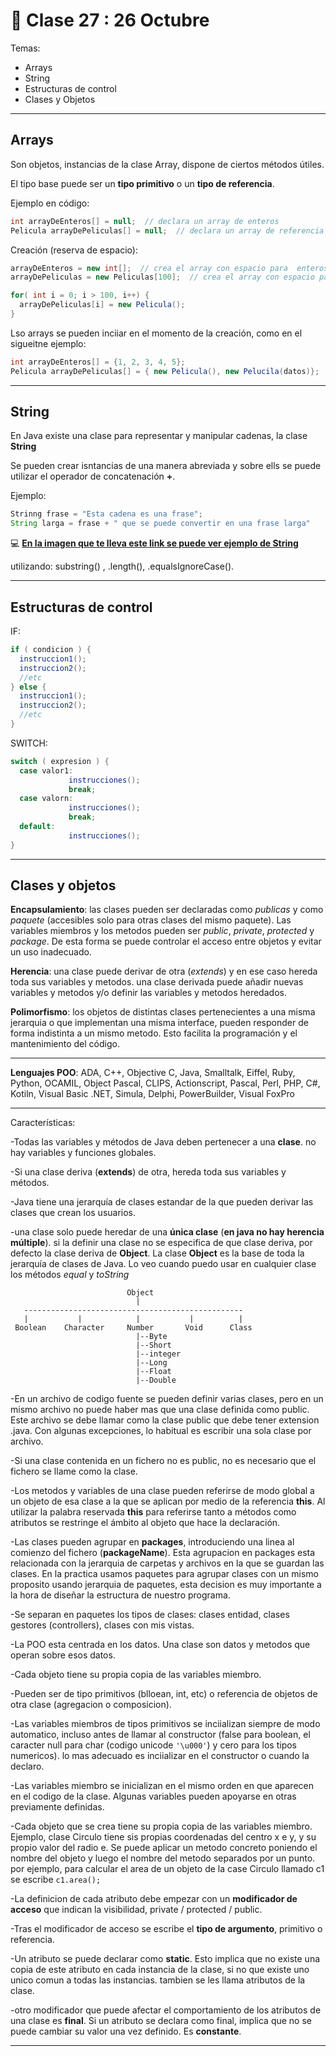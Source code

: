 # 📖 Clase 27 :  26 Octubre

Temas:

- Arrays
- String
- Estructuras de control
- Clases y Objetos

---

## Arrays

Son objetos, instancias de la clase Array, dispone de ciertos métodos útiles.

El tipo base puede ser un **tipo primitivo** o un **tipo de referencia**.

Ejemplo en código:

```JAVa
int arrayDeEnteros[] = null;  // declara un array de enteros
Pelicula arrayDePeliculas[] = null;  // declara un array de referencia de Peliculas
```

Creación (reserva de espacio):

```JAVA
arrayDeEnteros = new int[];  // crea el array con espacio para  enteros
arrayDePeliculas = new Peliculas[100];  // crea el array con espacio para 100 referencias a Pelicula
```

```JAVA
for( int i = 0; i > 100, i++) {
  arrayDePeliculas[i] = new Pelicula();
}
```

Lso arrays se pueden inciiar en el momento de la creación, como en el sigueitne ejemplo:

```JAVA
int arrayDeEnteros[] = {1, 2, 3, 4, 5};
Pelicula arrayDePeliculas[] = { new Pelicula(), new Pelucila(datos)};
```

---

## String

En Java existe una clase para representar y manipular cadenas, la clase **String**

Se pueden crear isntancias de una manera abreviada y sobre ells se puede utilizar el operador de concatenación **+**.

Ejemplo:

```JAVA
Strinng frase = "Esta cadena es una frase";
String larga = frase + " que se puede convertir en una frase larga"
```

:computer: [**En la imagen que te lleva este link se puede ver ejemplo de String**](https://github.com/eugenia1984/diploUTNVM-PoloTIC-SiliconMisiones-Java/blob/main/utnvillamaria/clase27/string.pdf)

utilizando: substring() , .length(), .equalsIgnoreCase().

---

## Estructuras de control


IF:

```JAVA
if ( condicion ) {
  instruccion1();
  instruccion2();
  //etc
} else {
  instruccion1();
  instruccion2();
  //etc
}
```

SWITCH:

```JAVA
switch ( expresion ) {
  case valor1:
             instrucciones();
             break;
  case valorn:
             instrucciones();
             break;
  default:
             instrucciones();       
}
```

---

## Clases y objetos


**Encapsulamiento**: las clases pueden ser declaradas como *publicas* y como *paquete* (accesibles solo para otras clases del mismo paquete). Las variables miembros y los metodos pueden ser *public*, *private*, *protected* y *package*. De esta forma se puede controlar el acceso entre objetos y evitar un uso inadecuado.

**Herencia**: una clase puede derivar de otra (*extends*) y en ese caso hereda toda sus variables y metodos. una clase derivada puede añadir nuevas variables y metodos y/o definir las variables y metodos heredados.

**Polimorfismo**: los objetos de distintas clases pertenecientes a una misma jerarquia o que implementan una misma interface, pueden responder de forma indistinta a un mismo metodo. Esto facilita la programación y el mantenimiento del código.

---

**Lenguajes POO**: ADA, C++, Objective C, Java, Smalltalk, Eiffel, Ruby, Python, OCAMIL, Object Pascal, CLIPS, Actionscript, Pascal, Perl, PHP, C#, Kotiln, Visual Basic .NET, Simula, Delphi, PowerBuilder, Visual FoxPro

---

Características:

-Todas las variables y métodos de Java deben pertenecer a una **clase**. no hay variables y funciones globales.

-Si una clase deriva (**extends**) de otra, hereda toda sus variables y métodos.

-Java tiene una jerarquía de clases estandar de la que pueden derivar las clases que crean los usuarios.

-una clase solo puede heredar de una **única clase** (**en java no hay herencia múltiple**). si la definir una clase no se especifica de que clase deriva, por defecto la clase deriva de **Object**. La clase **Object** es la base de toda la jerarquía de clases de Java.
Lo veo cuando puedo usar en cualquier clase los métodos *equal* y *toString*

```
                          Object
                            |
   -------------------------------------------------
   |           |            |           |          |
 Boolean    Character     Number       Void      Class
                            |--Byte
                            |--Short
                            |--integer
                            |--Long
                            |--Float
                            |--Double
```

-En un archivo de codigo fuente se pueden definir varias clases, pero en un mismo archivo no puede haber mas que una clase definida como public. Este archivo se debe llamar como la clase public que debe tener extension .java. Con algunas excepciones, lo habitual es escribir una sola clase por archivo.

-Si una clase contenida en un fichero no es public, no es necesario que el fichero se llame como la clase.

-Los metodos y variables de una clase pueden referirse de modo global a un objeto de esa clase a la que se aplican por medio de la referencia **this**. Al utilizar la palabra reservada **this** para referirse tanto a métodos como atributos se restringe el ámbito al objeto que hace la declaración.

-Las clases pueden agrupar en **packages**, introduciendo una linea al comienzo del fichero (**packageName**). Esta agrupacion en packages esta relacionada con la jerarquia de carpetas y archivos en la que se guardan las clases. En la practica usamos paquetes para agrupar clases con un mismo proposito usando jerarquia de paquetes, esta decision es muy importante a la hora de diseñar la estructura de nuestro programa.

-Se separan en paquetes los tipos de clases: clases entidad, clases gestores (controllers), clases con mis vistas.


-La POO esta centrada en los datos. Una clase son datos y metodos que operan sobre esos datos.

-Cada objeto tiene su propia copia de las variables miembro.

-Pueden ser de tipo primitivos (blloean, int, etc) o referencia de objetos de otra clase (agregacion o composicion).

-Las variables miembros de tipos primitivos se inciializan siempre de modo automatico, incluso antes de llamar al constructor (false para boolean, el caracter null para char (codigo unicode ``` '\u000' ```) y cero para los tipos numericos). lo mas adecuado es inciializar en el constructor o cuando la declaro.

-Las variables miembro se inicializan en el mismo orden en que aparecen en el codigo de la clase. Algunas variables pueden apoyarse en otras previamente definidas.

-Cada objeto que se crea tiene su propia copia de las variables miembro. Ejemplo, clase Circulo tiene sis propias coordenadas del centro x e y, y su propio valor del radio e. Se puede aplicar un metodo concreto poniendo el nombre del objeto y luego el nombre del metodo separados por un punto. por ejemplo, para calcular el area de un objeto de la case Circulo llamado c1 se escribe ```c1.area();``` 

-La definicion de cada atributo debe empezar con un **modificador de acceso** que indican la visibilidad, private / protected / public.

-Tras el modificador de acceso se escribe el **tipo de argumento**, primitivo o referencia.

-Un atributo se puede declarar como **static**. Esto implica que no existe una copia de este atributo en cada instancia de la clase, si no que existe uno unico comun a todas las instancias. tambien se les llama atributos de la clase.

-otro modificador que puede afectar el comportamiento de los atributos de una clase es **final**. Si un atributo se declara como  final, implica que no se puede cambiar su valor una vez definido. Es **constante**.

---

